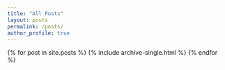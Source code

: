 ```yaml
---
title: "All Posts"
layout: posts
permalink: /posts/
author_profile: true
---
```


{% for post in site.posts %}
  {% include archive-single.html %}
{% endfor %}
